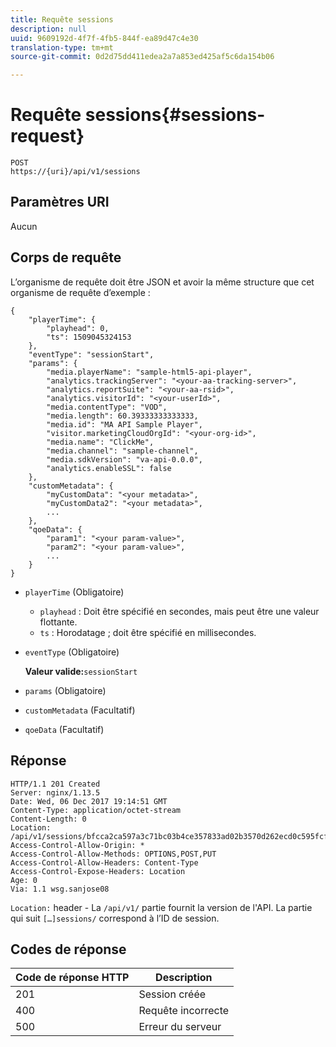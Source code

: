 ```yaml
---
title: Requête sessions
description: null
uuid: 9609192d-4f7f-4fb5-844f-ea89d47c4e30
translation-type: tm+mt
source-git-commit: 0d2d75dd411edea2a7a853ed425af5c6da154b06

---
```



# Requête sessions{#sessions-request}

```
POST 
https://{uri}/api/v1/sessions
```

## Paramètres URI

Aucun

## Corps de requête

L’organisme de requête doit être JSON et avoir la même structure que cet organisme de requête d’exemple :

```
{ 
    "playerTime": { 
        "playhead": 0, 
        "ts": 1509045324153 
    }, 
    "eventType": "sessionStart", 
    "params": { 
        "media.playerName": "sample-html5-api-player", 
        "analytics.trackingServer": "<your-aa-tracking-server>", 
        "analytics.reportSuite": "<your-aa-rsid>", 
        "analytics.visitorId": "<your-userId>", 
        "media.contentType": "VOD", 
        "media.length": 60.39333333333333, 
        "media.id": "MA API Sample Player", 
        "visitor.marketingCloudOrgId": "<your-org-id>", 
        "media.name": "ClickMe", 
        "media.channel": "sample-channel", 
        "media.sdkVersion": "va-api-0.0.0", 
        "analytics.enableSSL": false 
    }, 
    "customMetadata": { 
        "myCustomData": "<your metadata>", 
        "myCustomData2": "<your metadata>", 
        ... 
    }, 
    "qoeData": { 
        "param1": "<your param-value>", 
        "param2": "<your param-value>", 
        ... 
    } 
}
```

* `playerTime` (Obligatoire)
   * `playhead` : Doit être spécifié en secondes, mais peut être une valeur flottante.
   * `ts` : Horodatage ; doit être spécifié en millisecondes.
* `eventType` (Obligatoire)

   **Valeur valide:**`sessionStart`
* `params` (Obligatoire)
* `customMetadata` (Facultatif)
* `qoeData` (Facultatif)

## Réponse

```
HTTP/1.1 201 Created 
Server: nginx/1.13.5 
Date: Wed, 06 Dec 2017 19:14:51 GMT 
Content-Type: application/octet-stream 
Content-Length: 0 
Location: /api/v1/sessions/bfcca2ca597a3c71bc03b4ce357833ad02b3570d262ecd0c595fcf8f2ae4df58 
Access-Control-Allow-Origin: * 
Access-Control-Allow-Methods: OPTIONS,POST,PUT 
Access-Control-Allow-Headers: Content-Type 
Access-Control-Expose-Headers: Location 
Age: 0 
Via: 1.1 wsg.sanjose08
```

`Location:` header - La `/api/v1/` partie fournit la version de l'API. La partie qui suit `[…]sessions/` correspond à l’ID de session.

## Codes de réponse

| Code de réponse HTTP | Description |
|---|---|
| 201 | Session créée |
| 400 | Requête incorrecte |
| 500 | Erreur du serveur |

